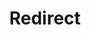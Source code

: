 ﻿---
layout: src/layouts/Redirect.astro
title: Redirect
redirect: https://octopus.com/docs/octopus-rest-api/tentacle.exe-command-line/show-thumbprint
pubDate:  2023-01-01
navSearch: false
navSitemap: false
navMenu: false
---
